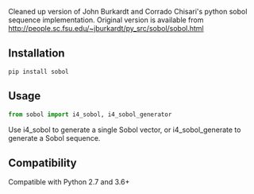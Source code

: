Cleaned up version of John Burkardt and Corrado Chisari's python sobol sequence
implementation. 
Original version is available from
http://people.sc.fsu.edu/~jburkardt/py_src/sobol/sobol.html

## Installation
```commandline
pip install sobol
```

## Usage
```python
from sobol import i4_sobol, i4_sobol_generator
```

Use i4_sobol to generate a single Sobol vector, or i4_sobol_generate
to generate a Sobol sequence.

## Compatibility
Compatible with Python 2.7 and 3.6+ 